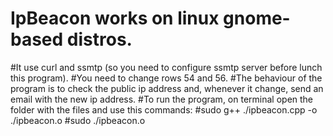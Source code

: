 # IpBeacon works on linux gnome-based distros.
#It use curl and ssmtp (so you need to configure ssmtp server before lunch this program).
#You need to change rows 54 and 56.
#The behaviour of the program is to check the public ip address and, whenever it change, send an email with the new ip address.
#To run the program, on terminal open the folder with the files and use this commands:
#sudo g++ ./ipbeacon.cpp -o ./ipbeacon.o
#sudo ./ipbeacon.o
